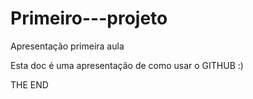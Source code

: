 # Primeiro---projeto
Apresentação primeira aula

Esta doc é uma apresentação de como usar o GITHUB :)

THE END
